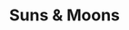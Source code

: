 ---
title: Suns & Moons
layout: deck
era: 2006
description: 1st Place 2006 World Championships - Seniors - Miska Saari
achievements:
  - position: 1st
    competition: World Championships 2006
    division: Seniors
    player: Miska Saari
links:
  - href: https://bulbapedia.bulbagarden.net/wiki/Suns_%26_Moons_(TCG)
    title: Bulbapedia
  - href: https://alexwilsonnc.github.io/tes/decks-by-era/2006/hl-hp#lunock
    title: PTCGLegends
cards:
  pokemon:
    - name: Lunatone
      set: DX
      number: 36
      quantity: 3
    - name: Lunatone
      set: LM
      number: 20
      quantity: 1
    - name: Solrock
      set: DX
      number: 47
      quantity: 3
    - name: Solrock
      set: LM
      number: 25
      quantity: 1
    - name: Girafarig
      set: LM
      number: 16
      quantity: 1
  trainers:
    - name: Cursed Stone
      set: LM
      number: 72
      quantity: 3
    - name: Desert Ruins
      set: HL
      number: 88
      quantity: 3
    - name: Energy Removal 2
      set: UF
      number: 82
      quantity: 4
    - name: Energy Root
      set: UF
      number: 83
      quantity: 2
    - name: Great Ball
      set: DS
      number: 90
      quantity: 3
    - name: Holon Adventurer
      set: HP
      number: 85
      quantity: 1
    - name: Holon Farmer
      set: DS
      number: 91
      quantity: 1
    - name: Holon Mentor
      set: DS
      number: 93
      quantity: 3
    - name: Holon Scientist
      set: DS
      number: 97
      quantity: 1
    - name: Holon Transceiver
      set: DS
      number: 98
      quantity: 4
    - name: Mary's Request
      set: UF
      number: 86
      quantity: 3
    - name: Rocket's Admin.
      set: TRR
      number: 86
      quantity: 2
    - name: Pokémon Retriever
      set: TRR
      number: 84
      quantity: 1
    - name: Pokémon Reversal
      set: UF
      number: 88
      quantity: 3
    - name: Steven's Advice
      set: HL
      number: 92
      quantity: 2
    - name: Warp Point
      set: UF
      number: 93
      quantity: 1
  energy:
    - name: Holon Energy FF
      set: DS
      number: 104
      quantity: 3
    - name: Multi Energy
      set: HP
      number: 96
      quantity: 4
    - name: Fighting Energy
      set: RS
      number: 105
      quantity: 6
    - name: Psychic Energy
      set: RS
      number: 107
      quantity: 1
---